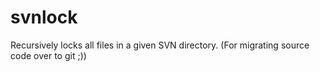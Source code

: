 svnlock
=======

Recursively locks all files in a given SVN directory. (For migrating source code over to git ;))
